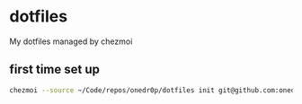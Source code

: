 # dotfiles

My dotfiles managed by chezmoi

## first time set up

```sh
chezmoi --source ~/Code/repos/onedr0p/dotfiles init git@github.com:onedr0p/dotfiles.git
```
